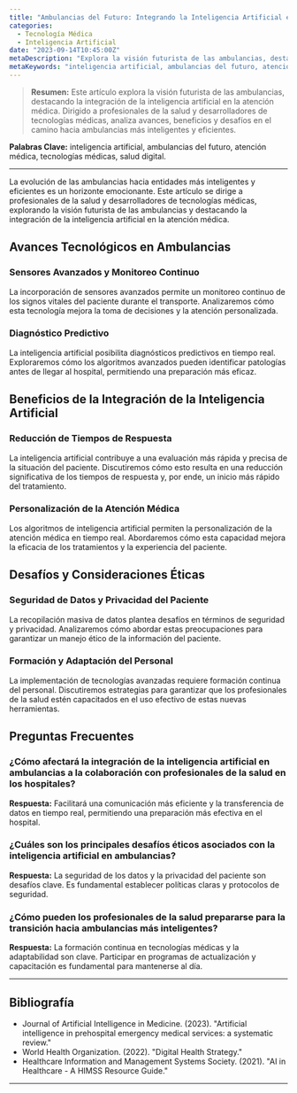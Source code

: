 ```yaml
---
title: "Ambulancias del Futuro: Integrando la Inteligencia Artificial en la Atención Médica"
categories:
  - Tecnología Médica
  - Inteligencia Artificial
date: "2023-09-14T10:45:00Z"
metaDescription: "Explora la visión futurista de las ambulancias, destacando la integración de la inteligencia artificial en la atención médica. Dirigido a profesionales de la salud y desarrolladores de tecnologías médicas, este artículo analiza avances, beneficios y desafíos en el camino hacia ambulancias más inteligentes y eficientes."
metaKeywords: "inteligencia artificial, ambulancias del futuro, atención médica, tecnologías médicas, salud digital"
---
```


> **Resumen:** Este artículo explora la visión futurista de las ambulancias, destacando la integración de la inteligencia artificial en la atención médica. Dirigido a profesionales de la salud y desarrolladores de tecnologías médicas, analiza avances, beneficios y desafíos en el camino hacia ambulancias más inteligentes y eficientes.

**Palabras Clave:** inteligencia artificial, ambulancias del futuro, atención médica, tecnologías médicas, salud digital.

---

La evolución de las ambulancias hacia entidades más inteligentes y eficientes es un horizonte emocionante. Este artículo se dirige a profesionales de la salud y desarrolladores de tecnologías médicas, explorando la visión futurista de las ambulancias y destacando la integración de la inteligencia artificial en la atención médica.

## Avances Tecnológicos en Ambulancias

### Sensores Avanzados y Monitoreo Continuo

La incorporación de sensores avanzados permite un monitoreo continuo de los signos vitales del paciente durante el transporte. Analizaremos cómo esta tecnología mejora la toma de decisiones y la atención personalizada.

### Diagnóstico Predictivo

La inteligencia artificial posibilita diagnósticos predictivos en tiempo real. Exploraremos cómo los algoritmos avanzados pueden identificar patologías antes de llegar al hospital, permitiendo una preparación más eficaz.

## Beneficios de la Integración de la Inteligencia Artificial

### Reducción de Tiempos de Respuesta

La inteligencia artificial contribuye a una evaluación más rápida y precisa de la situación del paciente. Discutiremos cómo esto resulta en una reducción significativa de los tiempos de respuesta y, por ende, un inicio más rápido del tratamiento.

### Personalización de la Atención Médica

Los algoritmos de inteligencia artificial permiten la personalización de la atención médica en tiempo real. Abordaremos cómo esta capacidad mejora la eficacia de los tratamientos y la experiencia del paciente.

## Desafíos y Consideraciones Éticas

### Seguridad de Datos y Privacidad del Paciente

La recopilación masiva de datos plantea desafíos en términos de seguridad y privacidad. Analizaremos cómo abordar estas preocupaciones para garantizar un manejo ético de la información del paciente.

### Formación y Adaptación del Personal

La implementación de tecnologías avanzadas requiere formación continua del personal. Discutiremos estrategias para garantizar que los profesionales de la salud estén capacitados en el uso efectivo de estas nuevas herramientas.

## Preguntas Frecuentes

### ¿Cómo afectará la integración de la inteligencia artificial en ambulancias a la colaboración con profesionales de la salud en los hospitales?
**Respuesta:** Facilitará una comunicación más eficiente y la transferencia de datos en tiempo real, permitiendo una preparación más efectiva en el hospital.

### ¿Cuáles son los principales desafíos éticos asociados con la inteligencia artificial en ambulancias?
**Respuesta:** La seguridad de los datos y la privacidad del paciente son desafíos clave. Es fundamental establecer políticas claras y protocolos de seguridad.

### ¿Cómo pueden los profesionales de la salud prepararse para la transición hacia ambulancias más inteligentes?
**Respuesta:** La formación continua en tecnologías médicas y la adaptabilidad son clave. Participar en programas de actualización y capacitación es fundamental para mantenerse al día.

---

## Bibliografía

- Journal of Artificial Intelligence in Medicine. (2023). "Artificial intelligence in prehospital emergency medical services: a systematic review."
- World Health Organization. (2022). "Digital Health Strategy."
- Healthcare Information and Management Systems Society. (2021). "AI in Healthcare - A HIMSS Resource Guide."

---
